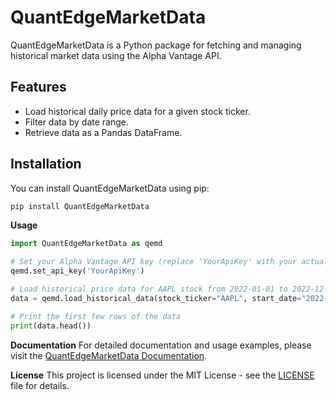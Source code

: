 # QuantEdgeMarketData

QuantEdgeMarketData is a Python package for fetching and managing historical market data using the Alpha Vantage API.

## Features
- Load historical daily price data for a given stock ticker.
- Filter data by date range.
- Retrieve data as a Pandas DataFrame.

## Installation

You can install QuantEdgeMarketData using pip:

```bash
pip install QuantEdgeMarketData
```

**Usage**
```python
import QuantEdgeMarketData as qemd

# Set your Alpha Vantage API key (replace 'YourApiKey' with your actual API key)
qemd.set_api_key('YourApiKey')

# Load historical price data for AAPL stock from 2022-01-01 to 2022-12-31
data = qemd.load_historical_data(stock_ticker="AAPL", start_date="2022-01-01", end_date="2022-12-31")

# Print the first few rows of the data
print(data.head())
```

**Documentation**
For detailed documentation and usage examples, please visit the [QuantEdgeMarketData Documentation](http://127.0.0.1:5000/backtesting).


**License**
This project is licensed under the MIT License - see the [LICENSE](http://127.0.0.1:5000/backtesting) file for details.



